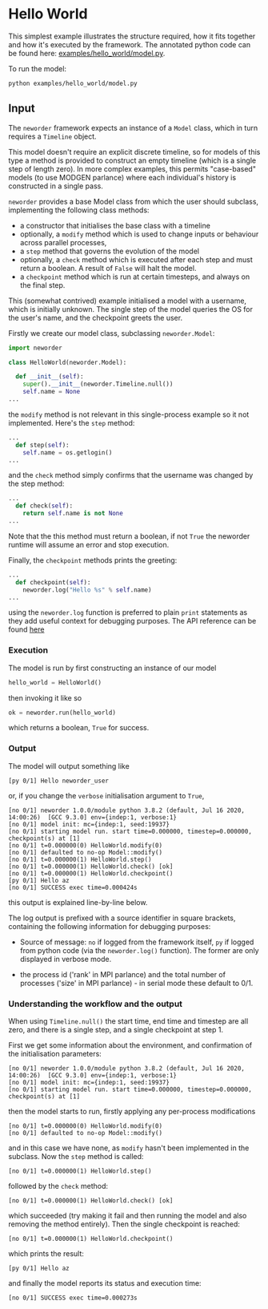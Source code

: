# Hello World

This simplest example illustrates the structure required, how it fits together and how it's executed by the framework. The annotated python code can be found here: [examples/hello_world/model.py](examples/hello_world/model.py). 

To run the model:

```bash
python examples/hello_world/model.py
```

## Input

The `neworder` framework expects an instance of a `Model` class, which in turn requires a `Timeline` object.

This model doesn't require an explicit discrete timeline, so for models of this type a method is provided to construct an empty timeline (which is a single step of length zero). In more complex examples, this permits "case-based" models (to use MODGEN parlance) where each individual's history is constructed in a single pass.

`neworder` provides a base Model class from which the user should subclass, implementing the following class methods:

- a constructor that initialises the base class with a timeline
- optionally, a `modify` method which is used to change inputs or behaviour across parallel processes,
- a `step` method that governs the evolution of the model
- optionally, a `check` method which is executed after each step and must return a boolean. A result of `False` will halt the model.
- a `checkpoint` method which is run at certain timesteps, and always on the final step.

This (somewhat contrived) example initialised a model with a username, which is initially unknown. The single step of the model queries the OS for the user's name, and the checkpoint greets the user.

Firstly we create our model class, subclassing `neworder.Model`:

```python
import neworder

class HelloWorld(neworder.Model):

  def __init__(self):
    super().__init__(neworder.Timeline.null())
    self.name = None
...
```

the `modify` method is not relevant in this single-process example so it not implemented. Here's the `step` method:

```python
...
  def step(self):
    self.name = os.getlogin()
...
```

and the `check` method simply confirms that the username was changed by the step method:

```python
...
  def check(self):
    return self.name is not None
...
```

Note that the this method must return a boolean, if not `True` the neworder runtime will assume an error and stop execution.

Finally, the `checkpoint` methods prints the greeting:

```python
...
  def checkpoint(self):
    neworder.log("Hello %s" % self.name)
...
```

using the `neworder.log` function is preferred to plain `print` statements as they add useful context for debugging purposes. The API reference can be found [here](./reference.md)

### Execution

The model is run by first constructing an instance of our model

```python
hello_world = HelloWorld()
```

then invoking it like so

```python
ok = neworder.run(hello_world)
```

which returns a boolean, `True` for success.

### Output

The model will output something like

```text
[py 0/1] Hello neworder_user
```

or, if you change the `verbose` initialisation argument to `True`, 

```text
[no 0/1] neworder 1.0.0/module python 3.8.2 (default, Jul 16 2020, 14:00:26)  [GCC 9.3.0] env={indep:1, verbose:1}
[no 0/1] model init: mc={indep:1, seed:19937}
[no 0/1] starting model run. start time=0.000000, timestep=0.000000, checkpoint(s) at [1]
[no 0/1] t=0.000000(0) HelloWorld.modify(0)
[no 0/1] defaulted to no-op Model::modify()
[no 0/1] t=0.000000(1) HelloWorld.step()
[no 0/1] t=0.000000(1) HelloWorld.check() [ok]
[no 0/1] t=0.000000(1) HelloWorld.checkpoint()
[py 0/1] Hello az
[no 0/1] SUCCESS exec time=0.000424s
```

this output is explained line-by-line below. 

The log output is prefixed with a source identifier in square brackets, containing the following information for debugging purposes:

- Source of message: `no` if logged from the framework itself, `py` if logged from python code (via the `neworder.log()` function). The former are only displayed in verbose mode.

- the process id ('rank' in MPI parlance) and the total number of processes ('size' in MPI parlance) - in serial mode these default to 0/1.

### Understanding the workflow and the output

When using `Timeline.null()` the start time, end time and timestep are all zero, and there is a single step, and a single checkpoint at step 1.  

First we get some information about the environment, and confirmation of the initialisation parameters:

```
[no 0/1] neworder 1.0.0/module python 3.8.2 (default, Jul 16 2020, 14:00:26)  [GCC 9.3.0] env={indep:1, verbose:1}
[no 0/1] model init: mc={indep:1, seed:19937}
[no 0/1] starting model run. start time=0.000000, timestep=0.000000, checkpoint(s) at [1]
```

then the model starts to run, firstly applying any per-process modifications

```text
[no 0/1] t=0.000000(0) HelloWorld.modify(0)
[no 0/1] defaulted to no-op Model::modify()
```

and in this case we have none, as `modify` hasn't been implemented in the subclass. Now the `step` method is called:

```text
[no 0/1] t=0.000000(1) HelloWorld.step()
```

followed by the `check` method:

```text
[no 0/1] t=0.000000(1) HelloWorld.check() [ok]
```

which succeeded (try making it fail and then running the model and also removing the method entirely). Then the single checkpoint is reached:

```text
[no 0/1] t=0.000000(1) HelloWorld.checkpoint()
```

which prints the result:

```text
[py 0/1] Hello az
```

and finally the model reports its status and execution time:

```text
[no 0/1] SUCCESS exec time=0.000273s
```


